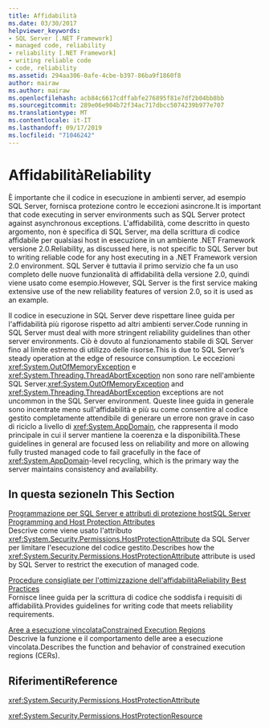```yaml
---
title: Affidabilità
ms.date: 03/30/2017
helpviewer_keywords:
- SQL Server [.NET Framework]
- managed code, reliability
- reliability [.NET Framework]
- writing reliable code
- code, reliability
ms.assetid: 294aa306-0afe-4cbe-b397-86ba9f1860f8
author: mairaw
ms.author: mairaw
ms.openlocfilehash: acb84c6617cdffabfe276895f81e7df2b04bb8bb
ms.sourcegitcommit: 289e06e904b72f34ac717dbcc5074239b977e707
ms.translationtype: MT
ms.contentlocale: it-IT
ms.lasthandoff: 09/17/2019
ms.locfileid: "71046242"
---
```

# <a name="reliability"></a><span data-ttu-id="2b604-102">Affidabilità</span><span class="sxs-lookup"><span data-stu-id="2b604-102">Reliability</span></span>
<span data-ttu-id="2b604-103">È importante che il codice in esecuzione in ambienti server, ad esempio SQL Server, fornisca protezione contro le eccezioni asincrone.</span><span class="sxs-lookup"><span data-stu-id="2b604-103">It is important that code executing in server environments such as SQL Server protect against asynchronous exceptions.</span></span> <span data-ttu-id="2b604-104">L'affidabilità, come descritto in questo argomento, non è specifica di SQL Server, ma della scrittura di codice affidabile per qualsiasi host in esecuzione in un ambiente .NET Framework versione 2.0.</span><span class="sxs-lookup"><span data-stu-id="2b604-104">Reliability, as discussed here, is not specific to SQL Server but to writing reliable code for any host executing in a .NET Framework version 2.0 environment.</span></span> <span data-ttu-id="2b604-105">SQL Server è tuttavia il primo servizio che fa un uso completo delle nuove funzionalità di affidabilità della versione 2.0, quindi viene usato come esempio.</span><span class="sxs-lookup"><span data-stu-id="2b604-105">However, SQL Server is the first service making extensive use of the new reliability features of version 2.0, so it is used as an example.</span></span>  
  
 <span data-ttu-id="2b604-106">Il codice in esecuzione in SQL Server deve rispettare linee guida per l'affidabilità più rigorose rispetto ad altri ambienti server.</span><span class="sxs-lookup"><span data-stu-id="2b604-106">Code running in SQL Server must deal with more stringent reliability guidelines than other server environments.</span></span> <span data-ttu-id="2b604-107">Ciò è dovuto al funzionamento stabile di SQL Server fino al limite estremo di utilizzo delle risorse.</span><span class="sxs-lookup"><span data-stu-id="2b604-107">This is due to SQL Server’s steady operation at the edge of resource consumption.</span></span>  <span data-ttu-id="2b604-108">Le eccezioni <xref:System.OutOfMemoryException> e <xref:System.Threading.ThreadAbortException> non sono rare nell'ambiente SQL Server.</span><span class="sxs-lookup"><span data-stu-id="2b604-108"><xref:System.OutOfMemoryException> and <xref:System.Threading.ThreadAbortException> exceptions are not uncommon in the SQL Server environment.</span></span> <span data-ttu-id="2b604-109">Queste linee guida in generale sono incentrate meno sull'affidabilità e più su come consentire al codice gestito completamente attendibile di generare un errore non grave in caso di riciclo a livello di <xref:System.AppDomain>, che rappresenta il modo principale in cui il server mantiene la coerenza e la disponibilità.</span><span class="sxs-lookup"><span data-stu-id="2b604-109">These guidelines in general are focused less on reliability and more on allowing fully trusted managed code to fail gracefully in the face of <xref:System.AppDomain>-level recycling, which is the primary way the server maintains consistency and availability.</span></span>  
  
## <a name="in-this-section"></a><span data-ttu-id="2b604-110">In questa sezione</span><span class="sxs-lookup"><span data-stu-id="2b604-110">In This Section</span></span>  
 [<span data-ttu-id="2b604-111">Programmazione per SQL Server e attributi di protezione host</span><span class="sxs-lookup"><span data-stu-id="2b604-111">SQL Server Programming and Host Protection Attributes</span></span>](sql-server-programming-and-host-protection-attributes.md)  
 <span data-ttu-id="2b604-112">Descrive come viene usato l'attributo <xref:System.Security.Permissions.HostProtectionAttribute> da SQL Server per limitare l'esecuzione del codice gestito.</span><span class="sxs-lookup"><span data-stu-id="2b604-112">Describes how the <xref:System.Security.Permissions.HostProtectionAttribute> attribute is used by SQL Server to restrict the execution of managed code.</span></span>  
  
 [<span data-ttu-id="2b604-113">Procedure consigliate per l'ottimizzazione dell'affidabilità</span><span class="sxs-lookup"><span data-stu-id="2b604-113">Reliability Best Practices</span></span>](reliability-best-practices.md)  
 <span data-ttu-id="2b604-114">Fornisce linee guida per la scrittura di codice che soddisfa i requisiti di affidabilità.</span><span class="sxs-lookup"><span data-stu-id="2b604-114">Provides guidelines for writing code that meets reliability requirements.</span></span>  
  
 [<span data-ttu-id="2b604-115">Aree a esecuzione vincolata</span><span class="sxs-lookup"><span data-stu-id="2b604-115">Constrained Execution Regions</span></span>](constrained-execution-regions.md)  
 <span data-ttu-id="2b604-116">Descrive la funzione e il comportamento delle aree a esecuzione vincolata.</span><span class="sxs-lookup"><span data-stu-id="2b604-116">Describes the function and behavior of constrained execution regions (CERs).</span></span>  
  
## <a name="reference"></a><span data-ttu-id="2b604-117">Riferimenti</span><span class="sxs-lookup"><span data-stu-id="2b604-117">Reference</span></span>  
 <xref:System.Security.Permissions.HostProtectionAttribute>  
  
 <xref:System.Security.Permissions.HostProtectionResource>
